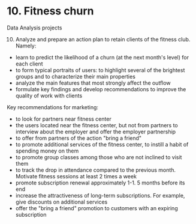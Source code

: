 # 10. Fitness churn
Data Analysis projects

10. Analyze and prepare an action plan to retain clients of the fitness club. 
Namely:
- learn to predict the likelihood of a churn (at the next month's level) for each client
- to form typical portraits of users: to highlight several of the brightest groups and to characterize their main properties
- analyze the main features that most strongly affect the outflow
- formulate key findings and develop recommendations to improve the quality of work with clients


Key recommendations for marketing:

- to look for partners near fitness center
- the users located near the fitness center, but not from partners to interview about the employer and offer the employer partnership
- to offer from partners of the action "bring a friend"
- to promote additional services of the fitness center, to instill a habit of spending money on them
- to promote group classes among those who are not inclined to visit them
- to track the drop in attendance compared to the previous month. Motivate fitness sessions at least 2 times a week
- promote subscription renewal approximately 1-1. 5 months before its end
- increase the attractiveness of long-term subscriptions. For example, give discounts on additional services
- offer the "bring a friend" promotion to customers with an expiring subscription
